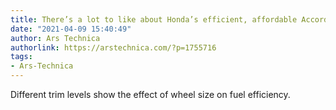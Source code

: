 ```yaml
---
title: There’s a lot to like about Honda’s efficient, affordable Accord Hybrid
date: "2021-04-09 15:40:49"
author: Ars Technica
authorlink: https://arstechnica.com/?p=1755716
tags:
- Ars-Technica
---
```

Different trim levels show the effect of wheel size on fuel efficiency.